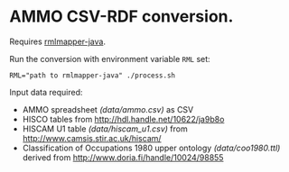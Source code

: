 # AMMO CSV-RDF conversion.

Requires [rmlmapper-java](https://github.com/RMLio/rmlmapper-java).

Run the conversion with environment variable `RML` set:
```
RML="path to rmlmapper-java" ./process.sh
```

Input data required:
- AMMO spreadsheet _(data/ammo.csv)_ as CSV
- HISCO tables from http://hdl.handle.net/10622/ja9b8o
- HISCAM U1 table _(data/hiscam_u1.csv)_ from http://www.camsis.stir.ac.uk/hiscam/
- Classification of Occupations 1980 upper ontology _(data/coo1980.ttl)_ derived from http://www.doria.fi/handle/10024/98855
